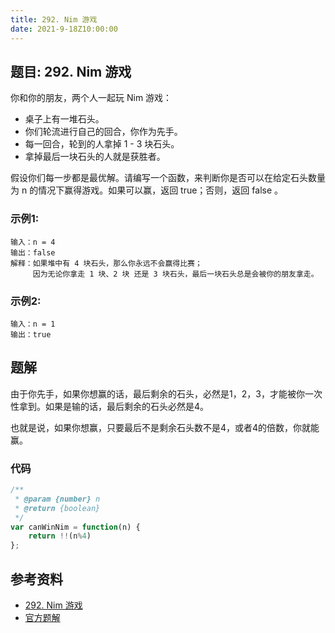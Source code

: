```yaml
---
title: 292. Nim 游戏
date: 2021-9-18Z10:00:00
---
```

## 题目: 292. Nim 游戏
你和你的朋友，两个人一起玩 Nim 游戏：

- 桌子上有一堆石头。
- 你们轮流进行自己的回合，你作为先手。
- 每一回合，轮到的人拿掉 1 - 3 块石头。
- 拿掉最后一块石头的人就是获胜者。

假设你们每一步都是最优解。请编写一个函数，来判断你是否可以在给定石头数量为 n 的情况下赢得游戏。如果可以赢，返回 true；否则，返回 false 。



### 示例1:
```
输入：n = 4
输出：false 
解释：如果堆中有 4 块石头，那么你永远不会赢得比赛；
     因为无论你拿走 1 块、2 块 还是 3 块石头，最后一块石头总是会被你的朋友拿走。
```
### 示例2:
```
输入：n = 1
输出：true
```
## 题解
由于你先手，如果你想赢的话，最后剩余的石头，必然是1，2，3，才能被你一次性拿到。如果是输的话，最后剩余的石头必然是4。

也就是说，如果你想赢，只要最后不是剩余石头数不是4，或者4的倍数，你就能赢。
### 代码
```js
/**
 * @param {number} n
 * @return {boolean}
 */
var canWinNim = function(n) {
    return !!(n%4)
};
```

## 参考资料
- [292. Nim 游戏](https://leetcode-cn.com/problems/nim-game/)
- [官方题解](https://leetcode-cn.com/problems/nim-game/solution/)
